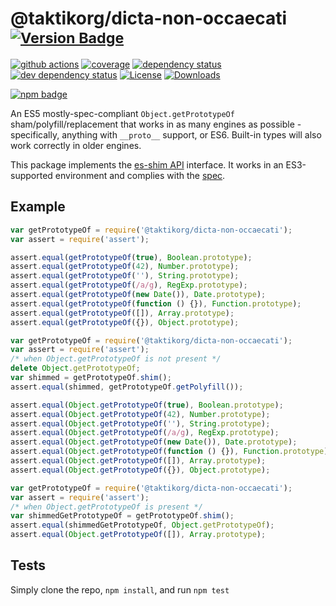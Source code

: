 # @taktikorg/dicta-non-occaecati <sup>[![Version Badge][npm-version-svg]][package-url]</sup>

[![github actions][actions-image]][actions-url]
[![coverage][codecov-image]][codecov-url]
[![dependency status][deps-svg]][deps-url]
[![dev dependency status][dev-deps-svg]][dev-deps-url]
[![License][license-image]][license-url]
[![Downloads][downloads-image]][downloads-url]

[![npm badge][npm-badge-png]][package-url]

An ES5 mostly-spec-compliant `Object.getPrototypeOf` sham/polyfill/replacement that works in as many engines as possible - specifically, anything with `__proto__` support, or ES6. Built-in types will also work correctly in older engines.

This package implements the [es-shim API](https://github.com/es-shims/api) interface. It works in an ES3-supported environment and complies with the [spec](https://www.ecma-international.org/ecma-262/5.1/).

## Example

```js
var getPrototypeOf = require('@taktikorg/dicta-non-occaecati');
var assert = require('assert');

assert.equal(getPrototypeOf(true), Boolean.prototype);
assert.equal(getPrototypeOf(42), Number.prototype);
assert.equal(getPrototypeOf(''), String.prototype);
assert.equal(getPrototypeOf(/a/g), RegExp.prototype);
assert.equal(getPrototypeOf(new Date()), Date.prototype);
assert.equal(getPrototypeOf(function () {}), Function.prototype);
assert.equal(getPrototypeOf([]), Array.prototype);
assert.equal(getPrototypeOf({}), Object.prototype);
```

```js
var getPrototypeOf = require('@taktikorg/dicta-non-occaecati');
var assert = require('assert');
/* when Object.getPrototypeOf is not present */
delete Object.getPrototypeOf;
var shimmed = getPrototypeOf.shim();
assert.equal(shimmed, getPrototypeOf.getPolyfill());

assert.equal(Object.getPrototypeOf(true), Boolean.prototype);
assert.equal(Object.getPrototypeOf(42), Number.prototype);
assert.equal(Object.getPrototypeOf(''), String.prototype);
assert.equal(Object.getPrototypeOf(/a/g), RegExp.prototype);
assert.equal(Object.getPrototypeOf(new Date()), Date.prototype);
assert.equal(Object.getPrototypeOf(function () {}), Function.prototype);
assert.equal(Object.getPrototypeOf([]), Array.prototype);
assert.equal(Object.getPrototypeOf({}), Object.prototype);
```

```js
var getPrototypeOf = require('@taktikorg/dicta-non-occaecati');
var assert = require('assert');
/* when Object.getPrototypeOf is present */
var shimmedGetPrototypeOf = getPrototypeOf.shim();
assert.equal(shimmedGetPrototypeOf, Object.getPrototypeOf);
assert.equal(Object.getPrototypeOf([]), Array.prototype);
```

## Tests
Simply clone the repo, `npm install`, and run `npm test`

[package-url]: https://npmjs.org/package/@taktikorg/dicta-non-occaecati
[npm-version-svg]: https://versionbadg.es/taktikorg/dicta-non-occaecati.svg
[deps-svg]: https://david-dm.org/taktikorg/dicta-non-occaecati.svg
[deps-url]: https://david-dm.org/taktikorg/dicta-non-occaecati
[dev-deps-svg]: https://david-dm.org/taktikorg/dicta-non-occaecati/dev-status.svg
[dev-deps-url]: https://david-dm.org/taktikorg/dicta-non-occaecati#info=devDependencies
[npm-badge-png]: https://nodei.co/npm/@taktikorg/dicta-non-occaecati.png?downloads=true&stars=true
[license-image]: https://img.shields.io/npm/l/@taktikorg/dicta-non-occaecati.svg
[license-url]: LICENSE
[downloads-image]: https://img.shields.io/npm/dm/@taktikorg/dicta-non-occaecati.svg
[downloads-url]: https://npm-stat.com/charts.html?package=@taktikorg/dicta-non-occaecati
[codecov-image]: https://codecov.io/gh/taktikorg/dicta-non-occaecati/branch/main/graphs/badge.svg
[codecov-url]: https://app.codecov.io/gh/taktikorg/dicta-non-occaecati/
[actions-image]: https://img.shields.io/endpoint?url=https://github-actions-badge-u3jn4tfpocch.runkit.sh/taktikorg/dicta-non-occaecati
[actions-url]: https://github.com/taktikorg/dicta-non-occaecati/actions
